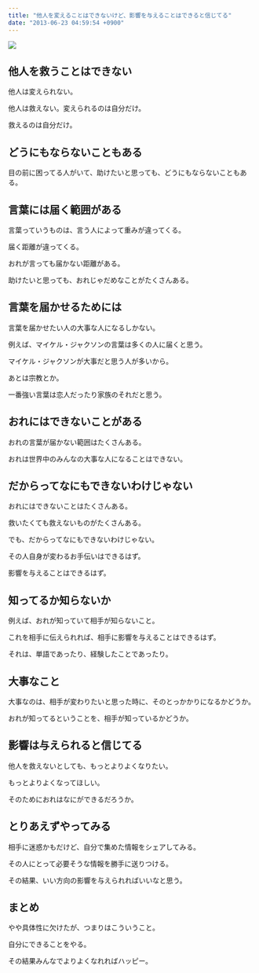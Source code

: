 ```yaml
---
title: "他人を変えることはできないけど、影響を与えることはできると信じてる"
date: "2013-06-23 04:59:54 +0900"
---
```


![](/images/2013/6/23/effect-1.png)

## 他人を救うことはできない

他人は変えられない。

他人は救えない。変えられるのは自分だけ。

救えるのは自分だけ。

## どうにもならないこともある

目の前に困ってる人がいて、助けたいと思っても、どうにもならないこともある。

## 言葉には届く範囲がある

言葉っていうものは、言う人によって重みが違ってくる。

届く距離が違ってくる。

おれが言っても届かない距離がある。

助けたいと思っても、おれじゃだめなことがたくさんある。

## 言葉を届かせるためには

言葉を届かせたい人の大事な人になるしかない。

例えば、マイケル・ジャクソンの言葉は多くの人に届くと思う。

マイケル・ジャクソンが大事だと思う人が多いから。

あとは宗教とか。

一番強い言葉は恋人だったり家族のそれだと思う。

## おれにはできないことがある

おれの言葉が届かない範囲はたくさんある。

おれは世界中のみんなの大事な人になることはできない。

## だからってなにもできないわけじゃない

おれにはできないことはたくさんある。

救いたくても救えないものがたくさんある。

でも、だからってなにもできないわけじゃない。

その人自身が変わるお手伝いはできるはず。

影響を与えることはできるはず。

## 知ってるか知らないか

例えば、おれが知っていて相手が知らないこと。

これを相手に伝えられれば、相手に影響を与えることはできるはず。

それは、単語であったり、経験したことであったり。

## 大事なこと

大事なのは、相手が変わりたいと思った時に、そのとっかかりになるかどうか。

おれが知ってるということを、相手が知っているかどうか。

## 影響は与えられると信じてる

他人を救えないとしても、もっとよりよくなりたい。

もっとよりよくなってほしい。

そのためにおれはなにができるだろうか。

## とりあえずやってみる

相手に迷惑かもだけど、自分で集めた情報をシェアしてみる。

その人にとって必要そうな情報を勝手に送りつける。

その結果、いい方向の影響を与えられればいいなと思う。

## まとめ

やや具体性に欠けたが、つまりはこういうこと。

自分にできることをやる。

その結果みんなでよりよくなれればハッピー。
